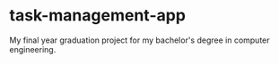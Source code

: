 # task-management-app
My final year graduation project for my bachelor's degree in computer engineering.